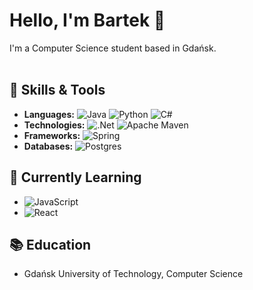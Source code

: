 <!--
<div align="center">
<img src="https://github.com/imbarteq/imbarteq/blob/main/donut.gif?raw=true" align="center">
</div>
-->

# Hello, I'm Bartek 👋

I'm a Computer Science student based in Gdańsk. <br/><br/>


## 🔧 Skills & Tools
- **Languages:** ![Java](https://img.shields.io/badge/java-%23ED8B00.svg?style=for-the-badge&logo=openjdk&logoColor=white) ![Python](https://img.shields.io/badge/python-3670A0?style=for-the-badge&logo=python&logoColor=ffdd54) ![C#](https://img.shields.io/badge/c%23-%23239120.svg?style=for-the-badge&logo=csharp&logoColor=white)
- **Technologies:** ![.Net](https://img.shields.io/badge/.NET-5C2D91?style=for-the-badge&logo=.net&logoColor=white) ![Apache Maven](https://img.shields.io/badge/Apache%20Maven-C71A36?style=for-the-badge&logo=Apache%20Maven&logoColor=white)
- **Frameworks:** 	![Spring](https://img.shields.io/badge/spring-%236DB33F.svg?style=for-the-badge&logo=spring&logoColor=white)
- **Databases:** ![Postgres](https://img.shields.io/badge/postgres-%23316192.svg?style=for-the-badge&logo=postgresql&logoColor=white)

## 🌱 Currently Learning
- ![JavaScript](https://img.shields.io/badge/javascript-%23323330.svg?style=for-the-badge&logo=javascript&logoColor=%23F7DF1E)
- ![React](https://img.shields.io/badge/react-%2320232a.svg?style=for-the-badge&logo=react&logoColor=%2361DAFB)
## 📚 Education
- Gdańsk University of Technology, Computer Science
